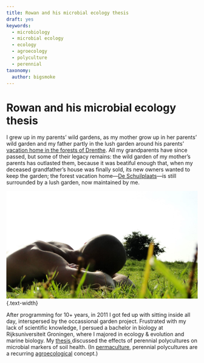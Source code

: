 ```yaml
---
title: Rowan and his microbial ecology thesis
draft: yes
keywords:
  - microbiology
  - microbial ecology
  - ecology
  - agroecology
  - polyculture
  - perennial
taxonomy:
  author: bigsmoke
---
```


# Rowan and his microbial ecology thesis

I grew up in my parents’ wild gardens, as my mother grow up in her parents’ wild garden and my father partly in the lush garden around his parents’ [vacation home in the forests of Drenthe](/projects/de-schuilplaats). All my grandparents have since passed, but some of their legacy remains: the wild garden of my mother’s parents has outlasted them, because it was beatiful enough that, when my deceased grandfather’s house was finally sold, its new owners wanted to keep the garden; the forest vacation home—[De Schuilplaats](/projects/de-schuilplaats)—is still surrounded by a lush garden,
now maintained by me.

![Rowan at rest](rowan-at-rest-2012.jpg){.text-width}

After programming for 10+ years, in 2011 I got fed up with sitting inside all day, interspersed by the occassional garden project. Frustrated with my lack of scientific knowledge, I persued a bachelor in biology at Rijksuniversiteit Groningen, where I majored in ecology & evolution and marine biology. My [thesis <span class="fa fa-file-pdf-o"></span>](Biol_BC_2015_RRvdMolen.pdf) discussed the effects of perennial polycultures on microbial markers of soil health. (In [permaculture](/scope/permaculture), perennial polycultures are a recurring [agroecological](/scope/agroecology) concept.)

<!-- FIXME: Make the PDF icon automatic -->

<!-- vim: set tabstop=2 shiftwidth=2 expandtab: -->

